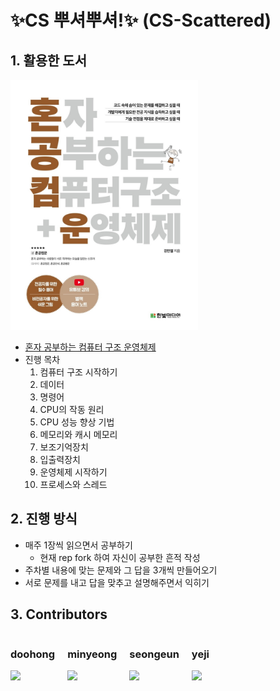 # ✨CS 뿌셔뿌셔!✨ (CS-Scattered)
## 1. 활용한 도서
<img src="image.png" width="300" height="400"/>  
<br>  

- [혼자 공부하는 컴퓨터 구조 운영체제](https://hongong.hanbit.co.kr/%EC%BB%B4%ED%93%A8%ED%84%B0-%EA%B5%AC%EC%A1%B0-%EC%9A%B4%EC%98%81%EC%B2%B4%EC%A0%9C/)
- 진행 목차
  1. 컴퓨터 구조 시작하기
  2. 데이터
  3. 명령어
  4. CPU의 작동 원리
  5. CPU 성능 향상 기법
  6. 메모리와 캐시 메모리
  7. 보조기억장치
  8. 입출력장치
  9. 운영체제 시작하기
  10. 프로세스와 스레드

## 2. 진행 방식
- 매주 1장씩 읽으면서 공부하기 
  - 현재 rep fork 하여 자신이 공부한 흔적 작성
- 주차별 내용에 맞는 문제와 그 답을 3개씩 만들어오기
- 서로 문제를 내고 답을 맞추고 설명해주면서 익히기

## 3. Contributors
<div style="display: flex; flex-wrap: wrap;">
  <span style="margin-right: 20px;">
    <h3>doohong</h3>
    <a href="https://github.com/dhkang">
      <img src="https://github.com/dhkang.png" width="100">
    </a>
  </span>
  <span style="margin-right: 20px;">
    <h3>minyeong</h3>
    <a href="https://github.com/minyeong981">
      <img src="https://github.com/minyeong981.png" width="100">
    </a>
  </span>
  <span style="margin-right: 20px;">
    <h3>seongeun</h3>
    <a href="https://github.com/KSE0514">
      <img src="https://github.com/KSE0514.png" width="100">
    </a>
  </span>
  <span style="margin-right: 20px;">
    <h3>yeji</h3>
    <a href="https://github.com/Sophia0705">
      <img src="https://github.com/Sophia0705.png" width="100">
    </a>
  </span>
</div>



